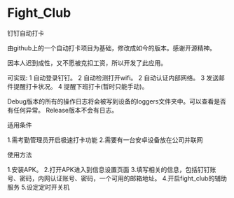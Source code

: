 # Fight_Club
钉钉自动打卡

由github上的一个自动打卡项目为基础，修改成如今的版本。感谢开源精神。

因本人迟到成性，又不愿被克扣工资，所以开发了此应用。

可实现:
    1 自动登录钉钉。
    2 自动检测打开wifi。
    2 自动认证内部网络。
    3 发送邮件提醒打卡状况。
    4 提醒下班打卡(暂时只能手动)。

Debug版本的所有的操作日志将会被写到设备的loggers文件夹中。可以查看是否有任何异常。
Release版本不会有日志。


适用条件

  1.需考勤管理员开启极速打卡功能
  2.需要有一台安卓设备放在公司并联网 
  
使用方法
  
  1.安装APK。
  2.打开APK进入到信息设置页面
  3.填写相关的信息，包括钉钉账号、密码，内网认证账号、密码，一个可用的邮箱地址。
  4.开启fight_club的辅助服务
  5.设定定时开关机
